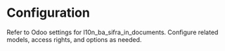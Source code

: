 # Configuration

Refer to Odoo settings for l10n_ba_sifra_in_documents. Configure related models, access rights, and options as needed.
